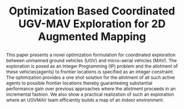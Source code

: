 ---
layout: project-page-new
title: "Optimization Based Coordinated UGV-MAV Exploration for 2D Augmented Mapping"
authors:
  - name: Ayush Dewan
    sup: #
  - name: Aravindh Mahendran
    sup: #
  - name: Nikhil Soni
    sup: #
  - name: K Madhava Krishna
    sup: #
affiliations:
  - name: IIIT Hyderabad, India
    link: https://robotics.iiit.ac.in
    sup: #
permalink: publications/2013/Dewan_Optimization-Based-Coordinated-UGV-MAV
abstract: "This paper presents a novel optimization formulation for coordinated exploration between unmanned ground vehicles (UGV) and micro-aerial vehicles (MAV). The exploration is posed as an Integer Programming (IP) problem and the allotment of these vehicles(agents) to frontier locations is specified as an integer constraint. The optimization provides a one shot solution for the allotment of all such active agents to possible frontier locations thereby guaranteeing substantial
performance gain over previous approaches where the allotment proceeds in an incremental fashion. We also show a practical realization of such an exploration where an UGVMAV team efficiently builds a map of an indoor environment."
paper: https://robotics.iiit.ac.in/uploads/Main/Publications/Dewan_etal_aamas2013.pdf
# iframe: https://www.youtube.com/embed/jhjskX4FQwA

---